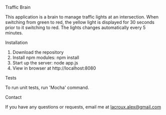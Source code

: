 Traffic Brain

This application is a brain to manage traffic lights at an intersection.
When switching from green to red, the yellow light is displayed for 30 seconds prior to it switching to red. The lights changes automatically every 5 minutes.


Installation

1. Download the repository
2. Install npm modules: npm install
3. Start up the server: node app.js
4. View in browser at http://localhost:8080


Tests

To run unit tests, run 'Mocha' command.


Contact

If you have any questions or requests, email me at lacroux.alex@gmail.com
